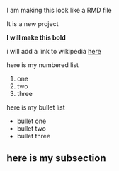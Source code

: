 I am making this look like a RMD file 

It is a new project 

**I will make this bold**

i will add a link to wikipedia
[here](https://en.wikipedia.org/wiki/Mifflin_Street_Block_Party)

here is my numbered list
1. one
2. two
3. three

here is  my bullet list 
- bullet one
- bullet two
- bullet three

## here is my subsection